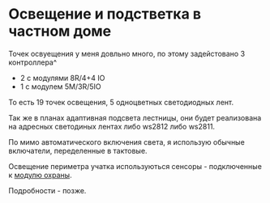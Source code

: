 # Освещение и подстветка в частном доме
Точек освуещения у меня довльно много, по этому задейстовано 3 контроллера^
- 2 с модулями 8R/4+4 IO
- 1 с модулем 5M/3R/5IO

То есть 19 точек освещения, 5 одноцветных светодиодных лент.

Так же в планах адаптивная подсвета лестницы, они будет реализована на адресных светодиных лентах либо ws2812 либо ws2811. 

По мимо автоматического включения света, я использую обычные включатели, переделенные в тактовые. 

Освещение периметра учатка используються сенсоры - подключенные к [модулю охраны](/cases/Security.md). 

Подробности - позже. 
